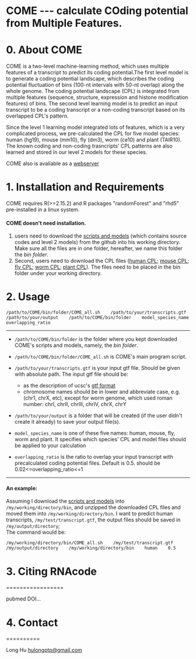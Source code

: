 
# COME --- calculate COding potential from Multiple Features.

# 0. About COME

COME is a two-level machine-learning method, which uses multiple features of a transcript to predict its coding potential.The first level model is to generate a coding potential landscape, which describes the coding potential fluctuation of bins (100-nt intervals with 50-nt overlap) along the whole genome. The coding potential landscape (CPL) is integrated from multiple features (sequence, structure, expression and histone modification features) of bins. The second level learning model is to predict an input transcript to be a coding transcript or a non-coding transcript based on its overlapped CPL's pattern. 

Since the level 1 learning model integrated lots of features, which is a very complicated process, we pre-calculated the CPL for five model species: human (hg19), mouse (mm10), fly (dm3), worm (ce10) and plant (TAIR10). The known coding and non-coding trasncripts' CPL patterns are also learned and stored in our level 2 models for these species.

COME also is avaliable as a [webserver](http://RNAfinder.ncrnalab.org/COME)  

# 1. Installation and Requirements

COME requires R(>=2.15.2) and R packages "randomForest" and "rhd5" pre-installed in a linux system.

#### COME doesn't need installation.    
1. users need to download the [scripts and models](https://github.com/lulab/COME) (which contains source codes and level 2 models) from the github into his working directory. Make sure all the files are in one folder, hereafter, we name this folder the _bin folder_.    
2. Second, users need to download the CPL files ([human CPL](http://1drv.ms/1KPrj89/human.CPL); [mouse CPL](http://1drv.ms/1KPrj89/mouse.CPL); [fly CPL](http://1drv.ms/1KPrj89/fly.CPL); [worm CPL](http://1drv.ms/1KPrj89/wrom.CPL); [plant CPL](http://1drv.ms/1KPrj89/plant.CPL)). The files need to be placed in the bin folder under your working directory.

# 2. Usage

`/path/to/COME/bin/folder/COME_all.sh    /path/to/your/transcripts.gtf    /path/to/your/output    /path/to/COME/bin/folder    model_species_name    overlapping_ratio`
  
_____
* `/path/to/COME/bin/folder` is the folder where you kept downloaded COME's scripts and models, namely, the _bin folder_.

* `/path/to/COME/bin/folder/COME_all.sh` is COME's main program script.

* `/path/to/your/transcripts.gtf` is your input gtf file. Should be given with absolute path. The input gtf file should be:    
  * as the description of ucsc's [gtf format](http://genome.ucsc.edu/FAQ/FAQformat.html#format4)     
  * chromosome names should be in lower and abbreviate case, e.g. (chr1, chrX, etc), except for worm genome, which used roman number: chrI, chrII, chrIII, chrIV, chrX, chrY

* `/path/to/your/output` is a folder that will be created (if the user didn't create it already) to save your output file(s).

* `model_species_name` is one of these five names: human, mouse, fly, worm and plant. It specifies which species' CPL and model files should be applied to your calculation

* `overlapping_ratio` is the ratio to overlap your input transcript with precalculated coding potential files. Default is 0.5. should be 0.02<=overlapping_ratio<=1
______  

#### An example:

Assuming I download the [scripts and models](https://github.com/rnaseqsucks/COME_test2) into `/my/working/directory/bin`, and unzipped the downloaded CPL files and moved them into `/my/working/directory/bin`. I want to predict human transcripts, `/my/test/transcript.gtf`, the output files should be saved in `/my/output/directory`;  
The command would be: 

`/my/working/directory/bin/COME_all.sh    /my/test/transcript.gtf    /my/output/directory    /my/working/directory/bin    human    0.5`



# 3. Citing RNAcode
=================

pubmed DOI...


# 4. Contact
==========

Long Hu <hulongptp@gmail.com>
